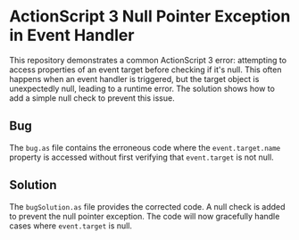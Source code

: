 # ActionScript 3 Null Pointer Exception in Event Handler

This repository demonstrates a common ActionScript 3 error: attempting to access properties of an event target before checking if it's null. This often happens when an event handler is triggered, but the target object is unexpectedly null, leading to a runtime error. The solution shows how to add a simple null check to prevent this issue.

## Bug

The `bug.as` file contains the erroneous code where the `event.target.name` property is accessed without first verifying that `event.target` is not null.

## Solution

The `bugSolution.as` file provides the corrected code.  A null check is added to prevent the null pointer exception.  The code will now gracefully handle cases where `event.target` is null.